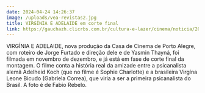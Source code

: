 ```yaml
---
date: 2024-04-24 14:26:37
image: /uploads/vea-revistas2.jpg
title: VIRGÍNIA E ADELAIDE em corte final
link: https://gauchazh.clicrbs.com.br/cultura-e-lazer/cinema/noticia/2023/11/casa-da-rua-coronel-bordini-vira-cenario-para-novo-filme-de-jorge-furtado-e-yasmin-thayna-clplbxixa001m013l418b1gev.html
---
```

VIRGÍNIA E ADELAIDE, nova produção da Casa de Cinema de Porto Alegre, com roteiro de Jorge Furtado e direção dele e de Yasmin Thayná, foi filmada em novembro de dezembro, e já está em fase de corte final da montagem. O filme conta a história real da amizade entre a psicanalista alemã Adelheid Koch (que no filme é Sophie Charlotte) e a brasileira Virgína Leone Bicudo (Gabriela Correa), que viria a ser a primeira psicanalista do Brasil. A foto é de Fabio Rebelo.